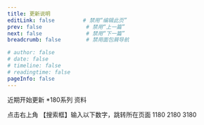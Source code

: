```yaml
---
title: 更新说明
editLink: false         # 禁用“编辑此页”
prev: false              # 禁用“上一篇”
next: false              # 禁用“下一篇”
breadcrumb: false        # 禁用面包屑导航

# author: false
# date: false
# timeline: false
# readingtime: false 
pageInfo: false
---
```


<!-- 
---

index: false
icon: laptop-code
category:
  - 使用指南
--- -->



近期开始更新 *180系列 资料

点击右上角 【搜索框】输入以下数字，跳转所在页面
1180
2180
3180
